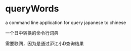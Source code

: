 # queryWords
a command line application for query japanese to chinese

一个日中转换的命令行词典

需要联网，因为是通过沪江小D查询结果

